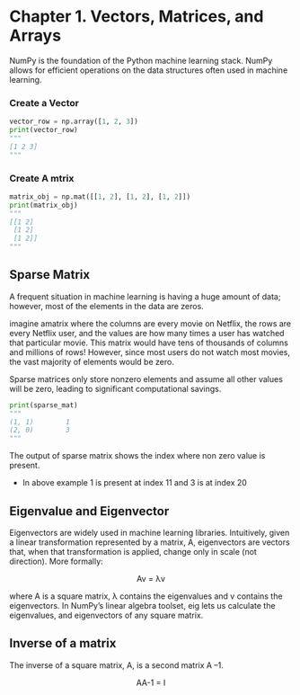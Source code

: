 # Chapter 1. Vectors, Matrices, and Arrays

NumPy is the foundation of the Python machine learning stack. NumPy allows
for efficient operations on the data structures often used in machine learning.

### Create a Vector

```Python
vector_row = np.array([1, 2, 3])
print(vector_row)
"""
[1 2 3]
"""
```

### Create A mtrix

```python
matrix_obj = np.mat([[1, 2], [1, 2], [1, 2]])
print(matrix_obj)
"""
[[1 2]
 [1 2]
 [1 2]]
"""
```

## Sparse Matrix

A frequent situation in machine learning is having a huge amount of data;
however, most of the elements in the data are zeros.

imagine amatrix where the columns are every movie on Netflix, the rows are every Netflix user, and the values are how many times a user has watched that particular
movie. This matrix would have tens of thousands of columns and millions of
rows! However, since most users do not watch most movies, the vast majority of
elements would be zero.

Sparse matrices only store nonzero elements and assume all other values will be
zero, leading to significant computational savings.

```Python
print(sparse_mat)
"""
(1, 1)        1
(2, 0)        3
"""
```

The output of sparse matrix shows the index where non zero value is present.

- In above example 1 is present at index 11 and 3 is at index 20

## Eigenvalue and Eigenvector

Eigenvectors are widely used in machine learning libraries. Intuitively, given a
linear transformation represented by a matrix, A, eigenvectors are vectors that,
when that transformation is applied, change only in scale (not direction). More
formally:

<center> Av = λv</center>

where A is a square matrix, λ contains the eigenvalues and v contains the
eigenvectors. In NumPy’s linear algebra toolset, eig lets us calculate the
eigenvalues, and eigenvectors of any square matrix.

## Inverse of a matrix

The inverse of a square matrix, A, is a second matrix A –1.

<center>AA-1 = I</center>
